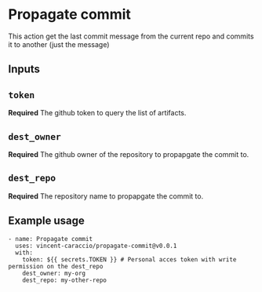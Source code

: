 # Propagate commit

This action get the last commit message from the current repo and commits it to another (just the message)

## Inputs

## `token`

**Required** The github token to query the list of artifacts.

## `dest_owner`

**Required** The github owner of the repository to propapgate the commit to.

## `dest_repo`

**Required** The repository name to propapgate the commit to.

## Example usage

```
- name: Propagate commit
  uses: vincent-caraccio/propagate-commit@v0.0.1
  with:
    token: ${{ secrets.TOKEN }} # Personal acces token with write permission on the dest_repo
    dest_owner: my-org
    dest_repo: my-other-repo
```
